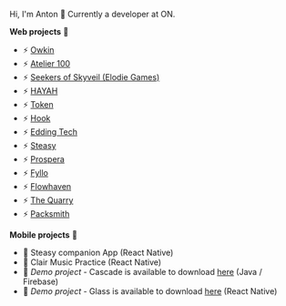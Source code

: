 Hi, I'm Anton 👋
Currently a developer at ON.

**Web projects** 💽
- ⚡ [Owkin](https://www.owkin.com/) 
- ⚡ [Atelier 100](https://www.atelier100.com/) 
- ⚡ [Seekers of Skyveil (Elodie Games)](https://www.seekerofskyveil.com/) 
- ⚡ [HAYAH](https://hayah.com/) 
- ⚡ [Token](https://www.token.com/) 
- ⚡ [Hook](https://hook.co/) 
- ⚡ [Edding Tech](https://edding.tech/en-int) 
- ⚡ [Steasy](https://steasy.ch/) 
- ⚡ [Prospera](https://prospera.ag/) 
- ⚡ [Fyllo](https://www.hellofyllo.com/) 
- ⚡ [Flowhaven](https://flowhaven.com/) 
- ⚡ [The Quarry](https://the-quarry.co.uk/) 
- ⚡ [Packsmith](https://packsmith.io/) 

**Mobile projects** 💽
- 📱 Steasy companion App (React Native)
- 📱 Clair Music Practice (React Native)
- 📱 *Demo project* - Cascade is available to download [here](http://bit.ly/cascade-app) (Java / Firebase)
- 📱 *Demo project* - Glass is available to download [here](http://bit.ly/glass-app) (React Native)

